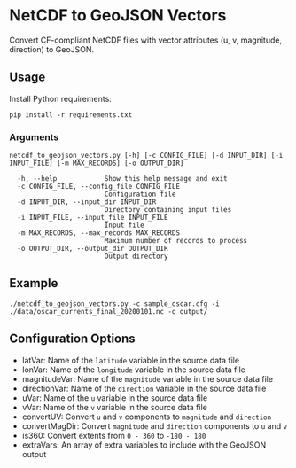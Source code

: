 # NetCDF to GeoJSON Vectors

Convert CF-compliant NetCDF files with vector attributes (u, v, magnitude, direction) to GeoJSON.

## Usage

Install Python requirements:

`pip install -r requirements.txt`

### Arguments

```
netcdf_to_geojson_vectors.py [-h] [-c CONFIG_FILE] [-d INPUT_DIR] [-i INPUT_FILE] [-m MAX_RECORDS] [-o OUTPUT_DIR]
```

```
  -h, --help            Show this help message and exit
  -c CONFIG_FILE, --config_file CONFIG_FILE
                        Configuration file
  -d INPUT_DIR, --input_dir INPUT_DIR
                        Directory containing input files
  -i INPUT_FILE, --input_file INPUT_FILE
                        Input file
  -m MAX_RECORDS, --max_records MAX_RECORDS
                        Maximum number of records to process
  -o OUTPUT_DIR, --output_dir OUTPUT_DIR
                        Output directory
```

## Example

```shell
./netcdf_to_geojson_vectors.py -c sample_oscar.cfg -i ./data/oscar_currents_final_20200101.nc -o output/
```

## Configuration Options

* latVar: Name of the `latitude` variable in the source data file
* lonVar: Name of the `longitude` variable in the source data file
* magnitudeVar: Name of the `magnitude` variable in the source data file
* directionVar: Name of the `direction` variable in the source data file
* uVar: Name of the `u` variable in the source data file
* vVar: Name of the `v` variable in the source data file
* convertUV: Convert `u` and `v` components to `magnitude` and `direction`
* convertMagDir: Convert `magnitude` and `direction` components to `u` and `v`
* is360: Convert extents from `0 - 360` to `-180 - 180`
* extraVars: An array of extra variables to include with the GeoJSON output
